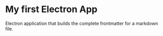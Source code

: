 # My first Electron App

Electron application that builds the complete frontmatter for a markdown file.

